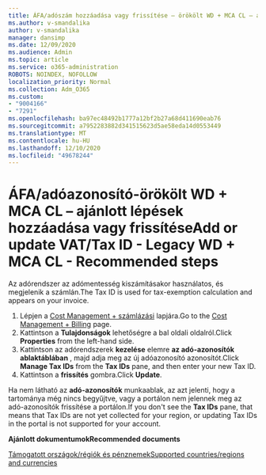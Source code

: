 ```yaml
---
title: ÁFA/adószám hozzáadása vagy frissítése – örökölt WD + MCA CL – ajánlott lépések
ms.author: v-smandalika
author: v-smandalika
manager: dansimp
ms.date: 12/09/2020
ms.audience: Admin
ms.topic: article
ms.service: o365-administration
ROBOTS: NOINDEX, NOFOLLOW
localization_priority: Normal
ms.collection: Adm_O365
ms.custom:
- "9004166"
- "7291"
ms.openlocfilehash: ba97ec48492b1777a12bf2b27a68d411690eab76
ms.sourcegitcommit: a7952283882d341515623d5ae58eda14d0553449
ms.translationtype: MT
ms.contentlocale: hu-HU
ms.lasthandoff: 12/10/2020
ms.locfileid: "49678244"
---
```

# <a name="add-or-update-vattax-id---legacy-wd--mca-cl---recommended-steps"></a><span data-ttu-id="782b2-102">ÁFA/adóazonosító-örökölt WD + MCA CL – ajánlott lépések hozzáadása vagy frissítése</span><span class="sxs-lookup"><span data-stu-id="782b2-102">Add or update VAT/Tax ID - Legacy WD + MCA CL - Recommended steps</span></span>

<span data-ttu-id="782b2-103">Az adórendszer az adómentesség kiszámításakor használatos, és megjelenik a számlán.</span><span class="sxs-lookup"><span data-stu-id="782b2-103">The Tax ID is used for tax-exemption calculation and appears on your invoice.</span></span>

1. <span data-ttu-id="782b2-104">Lépjen a [Cost Management + számlázási](https://ms.portal.azure.com/#blade/Microsoft_Azure_GTM/ModernBillingMenuBlade/Overview) lapjára.</span><span class="sxs-lookup"><span data-stu-id="782b2-104">Go to the [Cost Management + Billing](https://ms.portal.azure.com/#blade/Microsoft_Azure_GTM/ModernBillingMenuBlade/Overview) page.</span></span> 
2. <span data-ttu-id="782b2-105">Kattintson a **Tulajdonságok** lehetőségre a bal oldali oldalról.</span><span class="sxs-lookup"><span data-stu-id="782b2-105">Click **Properties** from the left-hand side.</span></span> 
3. <span data-ttu-id="782b2-106">Kattintson az adórendszerek **kezelése** elemre **az adó-azonosítók ablaktáblában** , majd adja meg az új adóazonosító azonosítót.</span><span class="sxs-lookup"><span data-stu-id="782b2-106">Click **Manage Tax IDs** from the **Tax IDs** pane, and then enter your new Tax ID.</span></span>
4. <span data-ttu-id="782b2-107">Kattintson a **frissítés** gombra.</span><span class="sxs-lookup"><span data-stu-id="782b2-107">Click **Update**.</span></span> 

<span data-ttu-id="782b2-108">Ha nem látható az **adó-azonosítók** munkaablak, az azt jelenti, hogy a tartománya még nincs begyűjtve, vagy a portálon nem jelennek meg az adó-azonosítók frissítése a portálon.</span><span class="sxs-lookup"><span data-stu-id="782b2-108">If you don't see the **Tax IDs** pane, that means that Tax IDs are not yet collected for your region, or updating Tax IDs in the portal is not supported for your account.</span></span>

<span data-ttu-id="782b2-109">**Ajánlott dokumentumok**</span><span class="sxs-lookup"><span data-stu-id="782b2-109">**Recommended documents**</span></span>

[<span data-ttu-id="782b2-110">Támogatott országok/régiók és pénznemek</span><span class="sxs-lookup"><span data-stu-id="782b2-110">Supported countries/regions and currencies</span></span>](https://azure.microsoft.com/pricing/faq/)


